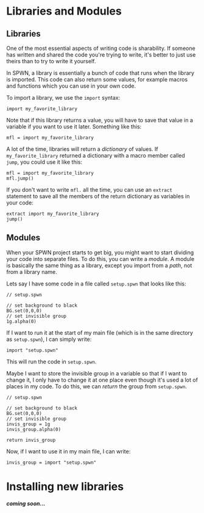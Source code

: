 # Libraries and Modules

## Libraries

One of the most essential aspects of writing code is sharability. If someone has written and shared the code you're trying to write, it's better to just use theirs than to try to write it yourself.

In SPWN, a library is essentially a bunch of code that runs when the library is imported. This code can also return some values, for example macros and functions which you can use in your own code.

To import a library, we use the `import` syntax:

```spwn
import my_favorite_library
```

Note that if this library returns a value, you will have to save that value in a variable if you want to use it later. Something like this:

```spwn
mfl = import my_favorite_library
```

A lot of the time, libraries will return a _dictionary_ of values. If `my_favorite_library` returned a dictionary with a macro member called `jump`, you could use it like this:

```spwn
mfl = import my_favorite_library
mfl.jump()
```

If you don't want to write `mfl.` all the time, you can use an `extract` statement to save all the members of the return dictionary as variables in your code:

```spwn
extract import my_favorite_library
jump()
```

## Modules

When your SPWN project starts to get big, you might want to start dividing your code into separate files. To do this, you can write a _module_. A module is basically the same thing as a library, except you import from a _path_, not from a library name.

Lets say I have some code in a file called `setup.spwn` that looks like this:

```spwn
// setup.spwn

// set background to black
BG.set(0,0,0)
// set invisible group
1g.alpha(0)
```

If I want to run it at the start of my main file (which is in the same directory as `setup.spwn`), I can simply write:

```spwn
import "setup.spwn"
```

This will run the code in `setup.spwn`.

Maybe I want to store the invisible group in a variable so that if I want to change it, I only have to change it at one place even though it's used a lot of places in my code. To do this, we can _return_ the group from `setup.spwn`.

```spwn
// setup.spwn

// set background to black
BG.set(0,0,0)
// set invisible group
invis_group = 1g
invis_group.alpha(0)

return invis_group
```

Now, if I want to use it in my main file, I can write:

```spwn
invis_group = import "setup.spwn"
```

# Installing new libraries

_**coming soon...**_
